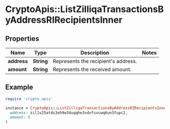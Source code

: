 # CryptoApis::ListZilliqaTransactionsByAddressRIRecipientsInner

## Properties

| Name | Type | Description | Notes |
| ---- | ---- | ----------- | ----- |
| **address** | **String** | Represents the recipient&#39;s address. |  |
| **amount** | **String** | Represents the received amount. |  |

## Example

```ruby
require 'crypto_apis'

instance = CryptoApis::ListZilliqaTransactionsByAddressRIRecipientsInner.new(
  address: zil1v25at4s3eh9w34uqqhe3vdvfsvcwq6un3fupc2,
  amount: 0
)
```

